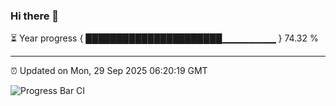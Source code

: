 ### Hi there 👋

⏳ Year progress { ██████████████████████▁▁▁▁▁▁▁▁ } 74.32 %

---

⏰ Updated on Mon, 29 Sep 2025 06:20:19 GMT

![Progress Bar CI](https://github.com/code-lakshay/GitHub-Actions-Demo/workflows/Progress%20Bar%20CI/badge.svg)

